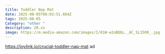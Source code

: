 ```yaml
---
title: Toddler Nap Mat
date: 2025-08-05T06:03:51.664Z
tags: 2025-08-05
Category: "other "
description: 20.xx
image: https://m.media-amazon.com/images/I/81W-w2oBQbL._AC_SL1500_.jpg
---
```

https://joylink.io/crucial-toddler-nap-mat ad